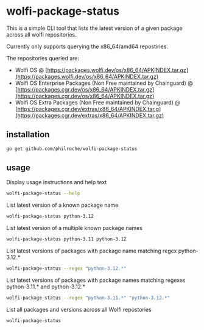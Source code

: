 # wolfi-package-status
This is a simple CLI tool that lists the latest version of a given package across all wolfi repositories.

Currently only supports querying the x86_64/amd64 repostiries.

The repositories queried are:

-   Wolfi OS @ [https://packages.wolfi.dev/os/x86_64/APKINDEX.tar.gz](https://packages.wolfi.dev/os/x86_64/APKINDEX.tar.gz)
-   Wolfi OS Enterprise Packages (Non Free maintained by Chainguard) @ [https://packages.cgr.dev/os/x86_64/APKINDEX.tar.gz](https://packages.cgr.dev/os/x86_64/APKINDEX.tar.gz)
-   Wolfi OS Extra Packages (Non Free maintained by Chainguard) @ [https://packages.cgr.dev/extras/x86_64/APKINDEX.tar.g](https://packages.cgr.dev/extras/x86_64/APKINDEX.tar.gz)

## installation 

```bash
go get github.com/philroche/wolfi-package-status
```
## usage

Display usage instructions and help text
```bash
wolfi-package-status --help
```

List latest version of a known package name
```bash
wolfi-package-status python-3.12
```

List latest version of a multiple known package names
```bash
wolfi-package-status python-3.11 python-3.12
```

List latest versions of packages with package name matching regex python-3.12.*
```bash
wolfi-package-status --regex "python-3.12.*"
```

List latest versions of packages with package names matching regexes python-3.11.* and python-3.12.*
```bash
wolfi-package-status --regex "python-3.11.*" "python-3.12.*"
```


List all packages and versions across all Wolfi repostories
```bash
wolfi-package-status
```